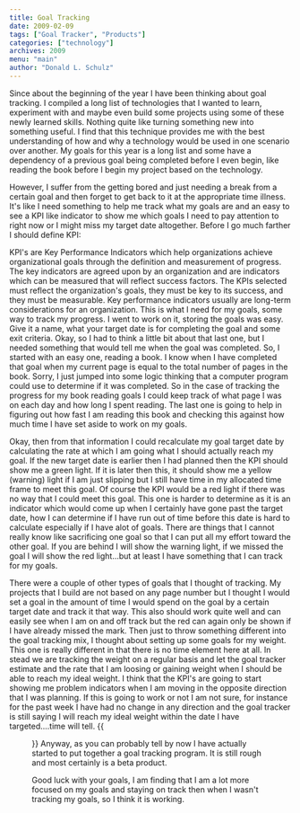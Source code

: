 ```yaml
---
title: Goal Tracking
date: 2009-02-09
tags: ["Goal Tracker", "Products"]
categories: ["technology"]
archives: 2009
menu: "main"
author: "Donald L. Schulz"
---
```

Since about the beginning of the year I have been thinking about goal tracking.  I compiled a long list of technologies that I wanted to learn, experiment with and maybe even build some projects using some of these newly learned skills.  Nothing quite like turning something new into something useful.  I find that this technique provides me with the best understanding of how and why a technology would be used in one scenario over another.  My goals for this year is a long list and some have a dependency of a previous goal being completed before I even begin, like reading the book before I begin my project based on the technology. 

However, I suffer from the getting bored and just needing a break from a certain goal and then forget to get back to it at the appropriate time illness.  It's like I need something to help me track what my goals are and an easy to see a KPI like indicator to show me which goals I need to pay attention to right now or I might miss my target date altogether.  Before I go much farther I should define KPI:  


 
KPI's are Key Performance Indicators which help organizations achieve organizational goals through the definition and measurement of progress. The key indicators are agreed upon by an organization and are indicators which can be measured that will reflect success factors. The KPIs selected must reflect the organization's goals, they must be key to its success, and they must be measurable. Key performance indicators usually are long-term considerations for an organization. 
This is what I need for my goals, some way to track my progress.  I went to work on it, storing the goals was easy.  Give it a name, what your target date is for completing the goal and some exit criteria.  Okay, so I had to think a little bit about that last one, but I needed something that would tell me when the goal was completed.  So, I started with an easy one, reading a book.  I know when I have completed that goal when my current page is equal to the total number of pages in the book.  Sorry, I just jumped into some logic thinking that a computer program could use to determine if it was completed.  So in the case of tracking the progress for my book reading goals I could keep track of what page I was on each day and how long I spent reading.  The last one is going to help in figuring out how fast I am reading this book and checking this against how much time I have set aside to work on my goals. 

Okay, then from that information I could recalculate my goal target date by calculating the rate at which I am going what I should actually reach my goal.  If the new target date is earlier then I had planned then the KPI should show me a green light.  If it is later then this, it should show me a yellow (warning) light if I am just slipping but I still have time in my allocated time frame to meet this goal.  Of course the KPI would be a red light if there was no way that I could meet this goal.  This one is harder to determine as it is an indicator which would come up when I certainly have gone past the target date, how I can determine if I have run out of time before this date is hard to calculate especially if I have alot of goals.  There are things that I cannot really know like sacrificing one goal so that I can put all my effort toward the other goal.  If you are behind I will show the warning light, if we missed the goal I will show the red light...but at least I have something that I can track for my goals. 

There were a couple of other types of goals that I thought of tracking.  My projects that I build are not based on any page number but I thought I would set a goal in the amount of time I would spend on the goal by a certain target date and track it that way.  This also should work quite well and can easily see when I am on and off track but the red can again only be shown if I have already missed the mark.  Then just to throw something different into the goal tracking mix, I thought about setting up some goals for my weight.  This one is really different in that there is no time element here at all.  In stead we are tracking the weight on a regular basis and let the goal tracker estimate and the rate that I am loosing or gaining weight when I should be able to reach my ideal weight.  I think that the KPI's are going to start showing me problem indicators when I am moving in the opposite direction that I was planning.  If this is going to work or not I am not sure, for instance for the past week I have had no change in any direction and the goal tracker is still saying I will reach my ideal weight within the date I have targeted....time will tell. 
{{<figure src="/images/image.png" alt="KPI of a few goals">}}
Anyway, as you can probably tell by now I have actually started to put together a goal tracking program.  It is still rough and most certainly is a beta product.  

Good luck with your goals, I am finding that I am a lot more focused on my goals and staying on track then when I wasn't tracking my goals, so I think it is working. 
